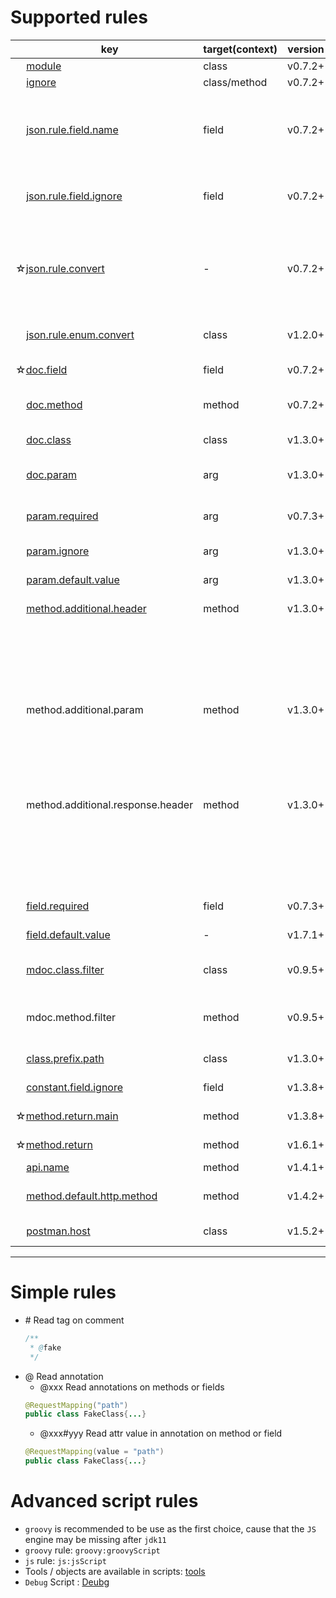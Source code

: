 # Supported rules

| &nbsp;&nbsp;&nbsp;&nbsp;key | target(context) | version | desc |
| ------------ | ------------ | ------------ |------------ |
| &nbsp;&nbsp;&nbsp;&nbsp;[module](rules/module.md) | class | v0.7.2+ | group api |
| &nbsp;&nbsp;&nbsp;&nbsp;[ignore](rules/ignore.md) | class/method | v0.7.2+ | ignore API |
| &nbsp;&nbsp;&nbsp;&nbsp;[json.rule.field.name](rules/json_rule_field_name.md) | field | v0.7.2+ | Set the output field name(while the field name used in JSON is inconsistent with the field name in the class) |
| &nbsp;&nbsp;&nbsp;&nbsp;[json.rule.field.ignore](rules/json_rule_field_ignore.md) | field | v0.7.2+ | Ignore fields (the field will be skipped from the serialized output) |
| ☆[json.rule.convert](rules/json_rule_convert.md) | - | v0.7.2+ | Mark some type conversions to other type processing, usually when spring's custom type converter is used |
| &nbsp;&nbsp;&nbsp;&nbsp;[json.rule.enum.convert](rules/json_rule_enum_convert.md) | class | v1.2.0+ | Special conversion for enumeration types |
| ☆[doc.field](rules/doc_field.md) | field | v0.7.2+ | Additional comments for fields |
| &nbsp;&nbsp;&nbsp;&nbsp;[doc.method](rules/doc_method.md) | method | v0.7.2+ | Additional comments for method (API) |
| &nbsp;&nbsp;&nbsp;&nbsp;[doc.class](rules/doc_class.md)  | class | v1.3.0+ | Additional comments for class |
| &nbsp;&nbsp;&nbsp;&nbsp;[doc.param](rules/doc_param.md)  | arg | v1.3.0+ | Additional comments for parameter |
| &nbsp;&nbsp;&nbsp;&nbsp;[param.required](rules/param_required.md) | arg | v0.7.3+ | Whether the API parameter is required (NotNull) |
| &nbsp;&nbsp;&nbsp;&nbsp;[param.ignore](rules/param_ignore.md)  | arg | v1.3.0+ | Ignore API parameter |
| &nbsp;&nbsp;&nbsp;&nbsp;[param.default.value](rules/param_default_value.md) | arg | v1.3.0+ | Default value for API parameter |
| &nbsp;&nbsp;&nbsp;&nbsp;[method.additional.header](rules/method_additional_header.md) | method | v1.3.0+ | API requires additional headers |
|  |  |  | {name: "header name",value: "",desc: "",required:false, example:""} |
| &nbsp;&nbsp;&nbsp;&nbsp;method.additional.param | method | v1.3.0+ | API requires additional parameters |
|  |  |  | {name: "param name",value: "defaultValue",desc: "",required:false} |
| &nbsp;&nbsp;&nbsp;&nbsp;method.additional.response.header | method | v1.3.0+ | API response contains additional headers |
|  |  |  | {name: "header name",value: "",desc: "",required:false, example:""} |
| &nbsp;&nbsp;&nbsp;&nbsp;[field.required](rules/field_required.md) | field | v0.7.3+ | Whether the field is required (NotNull) |
| &nbsp;&nbsp;&nbsp;&nbsp;[field.default.value](rules/field_default_value.md) | - | v1.7.1+ | The default value of a field |
| &nbsp;&nbsp;&nbsp;&nbsp;[mdoc.class.filter](rules/mdoc_class_filter.md) | class | v0.9.5+ | Filter classes which can export method documents(rpc) |
| &nbsp;&nbsp;&nbsp;&nbsp;mdoc.method.filter | method | v0.9.5+ | Filter methods which can export method documents(rpc) |
| &nbsp;&nbsp;&nbsp;&nbsp;[class.prefix.path](rules/class_prefix_path.md)  | class | v1.3.0+ | Set base path for APIs in the class |
| &nbsp;&nbsp;&nbsp;&nbsp;[constant.field.ignore](rules/constant_field_ignore.md)  | field | v1.3.8+ | ignore constant field |
| ☆[method.return.main](rules/method_return_main.md)  | method | v1.3.8+ | The core body of the return value |
| ☆[method.return](rules/method_return.md)  | method | v1.6.1+ | The type of return value |
| &nbsp;&nbsp;&nbsp;&nbsp;[api.name](rules/api_name.md)  | method | v1.4.1+ | the name of api |
| &nbsp;&nbsp;&nbsp;&nbsp;[method.default.http.method](rules/method_default_http_method.md)  | method | v1.4.2+ | the default httpmethod of the API |
| &nbsp;&nbsp;&nbsp;&nbsp;[postman.host](rules/postman_host.md)  | class | v1.5.2+ | Set the host of API (for 'postman' only)  |


---


# Simple rules
- \# Read tag on comment
   ```java
   /**
    * @fake
    */
   ```
- @ Read annotation
   - @xxx Read annotations on methods or fields
   ```java
   @RequestMapping("path")
   public class FakeClass{...}
   ```
   - @xxx#yyy Read attr value in annotation on method or field
   ```java
   @RequestMapping(value = "path")
   public class FakeClass{...}
   ```

# Advanced script rules

- `groovy` is recommended to be use as the first choice, cause that the `JS` engine may be missing after `jdk11`
- `groovy` rule: `groovy:groovyScript`
- `js` rule: `js:jsScript`
- Tools / objects are available in scripts: [tools](tools.md)
- `Debug` Script : [Deubg](../documents/debug.html)
